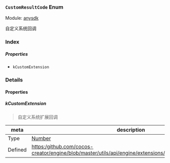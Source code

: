 ### `CustomResultCode` Enum



Module: [anysdk](../modules/anysdk.md)




自定义系统回调

### Index

##### Properties

  - `kCustomExtension`

### Details

#### Properties


##### kCustomExtension

> 自定义系统扩展回调

| meta | description |
|------|-------------|
| Type | <a href="https://developer.mozilla.org/en/JavaScript/Reference/Global_Objects/Number" class="crosslink external" target="_blank">Number</a> |
| Defined | [https:/github.com/cocos-creator/engine/blob/master/utils/api/engine/extensions/anysdk/jsb_anysdk.js:2700](https:/github.com/cocos-creator/engine/blob/master/utils/api/engine/extensions/anysdk/jsb_anysdk.js#L2700) |


